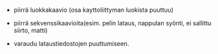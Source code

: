 * piirrä luokkakaavio (osa kayttoliittyman luokista puuttuu)
* piirrä sekvenssikaavioita(esim. pelin lataus, nappulan syönti, ei sallittu siirto, matti)

* varaudu lataustiedostojen puuttumiseen.

